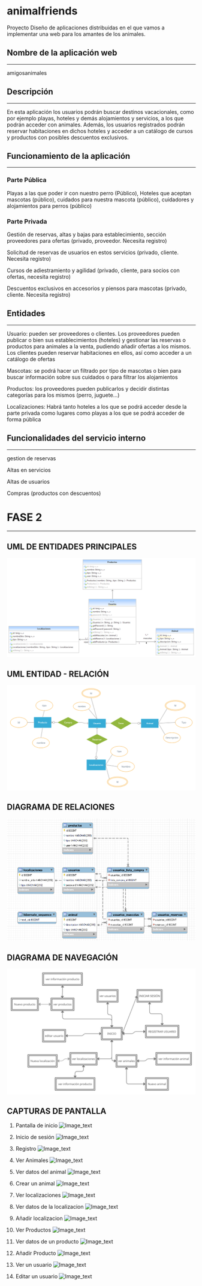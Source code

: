 # animalfriends


Proyecto Diseño de aplicaciones distribuidas en el que vamos a implementar una web para los amantes de los animales.


## Nombre de la aplicación web
----------------------------

amigosanimales

## Descripción
-------------

En esta aplicación los usuarios podrán buscar destinos vacacionales, como por ejemplo playas, hoteles y demás alojamientos y servicios, a los que podrán acceder con animales. Además, los usuarios registrados podrán reservar habitaciones en dichos hoteles y acceder a un catálogo de cursos y productos con posibles descuentos exclusivos.

## Funcionamiento de la aplicación
---------------------------------

### Parte Pública

Playas a las que poder ir con nuestro perro (Público), Hoteles que aceptan mascotas (público), cuidados para nuestra mascota (público), cuidadores y alojamientos para perros (público)

### Parte Privada

Gestión de reservas, altas y bajas para establecimiento, sección proveedores para ofertas (privado, proveedor. Necesita registro)

Solicitud de reservas de usuarios en estos servicios (privado, cliente. Necesita registro)

Cursos de adiestramiento y agilidad (privado, cliente, para socios con ofertas, necesita registro)

Descuentos exclusivos en accesorios y piensos para mascotas (privado, cliente. Necesita registro)

## Entidades
-----------

Usuario: pueden ser proveedores o clientes. Los proveedores pueden publicar o bien sus establecimientos (hoteles) y gestionar las reservas o productos para animales a la venta, pudiendo añadir ofertas a los mismos. Los clientes pueden reservar habitaciones en ellos, así como acceder a un catálogo de ofertas

Mascotas: se podrá hacer un filtrado por tipo de mascotas o bien para buscar información sobre sus cuidados o para filtrar los alojamientos

Productos: los proveedores pueden publicarlos y decidir distintas categorías para los mismos (perro, juguete...)

Localizaciones: Habrá tanto hoteles a los que se podrá acceder desde la parte privada como lugares como playas a los que se podrá acceder de forma pública

## Funcionalidades del servicio interno
--------------------------------------

gestion de reservas

Altas en servicios

Altas de usuarios

Compras (productos con descuentos)

# FASE 2
---------
## UML DE ENTIDADES PRINCIPALES 

![Image text](https://github.com/Tifany7792/animalfriends/blob/versionBuena/AnimalFriends/src/main/resources/raw/AnimalFriendsEntidades.png)

## UML ENTIDAD - RELACIÓN

![Image text](https://github.com/Tifany7792/animalfriends/blob/versionBuena/AnimalFriends/src/main/resources/raw/relaciones.jpg)

## DIAGRAMA DE RELACIONES
![Image text](https://github.com/Tifany7792/animalfriends/blob/versionBuena/AnimalFriends/src/main/resources/raw/diagramaRelaciones.png)

## DIAGRAMA DE NAVEGACIÓN
![Image text](https://github.com/Tifany7792/animalfriends/blob/versionBuena/AnimalFriends/src/main/resources/raw/capturas/diagramaNavegacion.jpg)


## CAPTURAS DE PANTALLA

1. Pantalla de inicio
![Image_text](https://github.com/Tifany7792/animalfriends/blob/versionBuena/AnimalFriends/src/main/resources/raw/capturas/inicio)

2. Inicio de sesión
![Image_text](https://github.com/Tifany7792/animalfriends/blob/versionBuena/AnimalFriends/src/main/resources/raw/capturas/iniciarSesion)

3. Registro
![Image_text](https://github.com/Tifany7792/animalfriends/blob/versionBuena/AnimalFriends/src/main/resources/raw/capturas/Registrarse)

4. Ver Animales
![Image_text](https://github.com/Tifany7792/animalfriends/blob/versionBuena/AnimalFriends/src/main/resources/raw/capturas/verAnimales)

5. Ver datos del animal
![Image_text](https://github.com/Tifany7792/animalfriends/blob/versionBuena/AnimalFriends/src/main/resources/raw/capturas/datosAnimal)

6. Crear un animal
![Image_text](https://github.com/Tifany7792/animalfriends/blob/versionBuena/AnimalFriends/src/main/resources/raw/capturas/nuevoAnimal)

7. Ver localizaciones
![Image_text](https://github.com/Tifany7792/animalfriends/blob/versionBuena/AnimalFriends/src/main/resources/raw/capturas/verlocalizaciones)

8. Ver datos de la localizacion
![Image_text](https://github.com/Tifany7792/animalfriends/blob/versionBuena/AnimalFriends/src/main/resources/raw/capturas/datosLocalizacion)

9. Añadir localizacion
![Image_text](https://github.com/Tifany7792/animalfriends/blob/versionBuena/AnimalFriends/src/main/resources/raw/capturas/nuevaLocalizacion)

10. Ver Productos
![Image_text](https://github.com/Tifany7792/animalfriends/blob/versionBuena/AnimalFriends/src/main/resources/raw/capturas/verProductos)

11. Ver datos de un producto
![Image_text](https://github.com/Tifany7792/animalfriends/blob/versionBuena/AnimalFriends/src/main/resources/raw/capturas/datosProducto)

12. Añadir Producto
![Image_text](https://github.com/Tifany7792/animalfriends/blob/versionBuena/AnimalFriends/src/main/resources/raw/capturas/nuevoProducto)

13. Ver un usuario
![Image_text](https://github.com/Tifany7792/animalfriends/blob/versionBuena/AnimalFriends/src/main/resources/raw/capturas/verUsuario)

14. Editar un usuario
![Image_text](https://github.com/Tifany7792/animalfriends/blob/versionBuena/AnimalFriends/src/main/resources/raw/capturas/editarUsuario)




